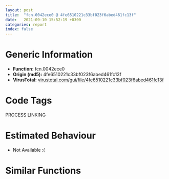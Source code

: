 ```yaml
---
layout: post
title:  "fcn.0042ece0 @ 4fe6510221c33bf023f6abed461fc13f"
date:   2021-09-10 15:52:19 +0300
categories: report
index: false
---
```


# Generic Information
- **Function:** fcn.0042ece0
- **Origin (md5):** 4fe6510221c33bf023f6abed461fc13f
- **VirusTotal:** [virustotal.com/gui/file/4fe6510221c33bf023f6abed461fc13f][virustotal_ref]

# Code Tags
<span class="tag" id="PROCESS">PROCESS</span>
<span class="tag" id="LINKING">LINKING</span>


# Estimated Behaviour
<ul><li class="bhv-desc" id="na">Not Available :(</li></ul>

# Similar Functions
<script type="text/javascript" src="https://www.gstatic.com/charts/loader.js"></script>
<script type="text/javascript">

    google.charts.load('current', {'packages':['corechart']});
    google.charts.setOnLoadCallback(drawChart);

    function drawChart() {
    var data = new google.visualization.DataTable();
        data.addColumn('number', 'X');
        data.addColumn('number', 'Y');
        data.addColumn({type: 'string', role: 'tooltip', 'p': {'html': true}});
        data.addColumn({'type': 'string', 'role': 'style'});
        
        data.addRows([
    [0, 0, '<b><a href="/report/fcn.0042ece0@4fe6510221c33bf023f6abed461fc13f">fcn.0042ece0</a><br>@4fe6510221c33bf023f6abed461fc13f</b><br>', 'point { fill-color: #e0440e; }'],

        ]);

    var options = {
        title: 'Similarity Plot',
        legend: 'none',
        colors: ['#dedbd9', '#e6693e', '#ec8f6e', '#f3b49f', '#f6c7b6'],
        tooltip: {isHtml: true, trigger: 'both'},
        explorer: {
        actions: ["dragToZoom", "rightClickToReset"],
        },
        chartArea: {
        width: '80%',
        height: '80%'
        },
        width: '100%',
        height: '100%'
    };

    var chart = new google.visualization.ScatterChart(document.getElementById('chart_div'));

    chart.draw(data, options);
    }
    
</script>


<div id="chart_div" style="width: 100%px; height: 100%;"></div>

# Disassembled Code
{% highlight nasm %}

push ebp
mov ebp, esp
mov eax, 0x15b8
call fcn.00498540
mov eax, dword[ebp+0x1c]
mov ecx, dword[ebp+0x28]
push ebx
mov ebx, dword[ebp+0x10]
push esi
mov esi, dword[ebp+0xc]
push edi
mov edi, edx
xor edx, edx
cmp eax, edx
jne off.b39
lea eax, [ebp-0x30]
mov dword[ebp-0x18], eax
mov dword[eax], edx
cmp ecx, edx
je off.b55
call fcn.00413110
xor edx, edx
cmp edi, edx
je off.b1030
cmp word[edi], dx
je off.b1030
cmp ebx, edx
je off.b84
cmp word[ebx], dx
jne off.b84
mov dword[ebp+0x10], edx
mov dword[ebp-0x14], edx
mov dword[ebp-0x10], edi
mov dword[ebp-0xc], edx
cmp esi, edx
je off.b224
push str.find
push edi
call fcn.0048cd49
add esp, 8
test eax, eax
je off.b213
push str.explore
push edi
call fcn.0048cd49
add esp, 8
test eax, eax
je off.b213
push str.open
push edi
call fcn.0048cd49
add esp, 8
test eax, eax
je off.b213
push str.edit
push edi
call fcn.0048cd49
add esp, 8
test eax, eax
je off.b213
push str.print_
push edi
call fcn.0048cd49
add esp, 8
test eax, eax
je off.b213
push str.properties
push edi
call fcn.0048cd49
add esp, 8
test eax, eax
je off.b213
mov dword[ebp-0xc], esi
jmp off.b413
mov dword[ebp-0x14], edi
mov dword[ebp-0x10], esi
jmp off.b413
mov ebx, 0x4a352c
mov eax, edi
call fcn.004095d0
test eax, eax
je off.b413
sub eax, edi
sar eax, 1
lea ebx, [eax+eax]
lea eax, [ebx+2]
call fcn.00494320
mov eax, esp
push ebx
push edi
push eax
call fcn.004950d0
mov esi, eax
xor eax, eax
add esp, 0xc
mov word[ebx+esi], ax
cmp word[esi], 0x2a
jne off.b291
add esi, 2
jmp off.b399
push str.find
push esi
call fcn.0048cd49
add esp, 8
test eax, eax
je off.b399
push str.explore
push esi
call fcn.0048cd49
add esp, 8
test eax, eax
je off.b399
push str.open
push esi
call fcn.0048cd49
add esp, 8
test eax, eax
je off.b399
push str.edit
push esi
call fcn.0048cd49
add esp, 8
test eax, eax
je off.b399
push str.print_
push esi
call fcn.0048cd49
add esp, 8
test eax, eax
je off.b399
push str.properties
push esi
call fcn.0048cd49
add esp, 8
test eax, eax
jne off.b413
mov dword[ebp-0x14], esi
test esi, esi
je off.b413
lea ecx, [ebx+edi+2]
mov dword[ebp-0x10], ecx
xor edx, edx
push 0x3fe
push edx
lea eax, [ebp-0x5b2]
push eax
mov byte[ebp-5], 0
mov word[ebp-0x5b4], dx
call fcn.00495c20
mov esi, dword[ebp+8]
add esp, 0xc
cmp byte[ebp+0x24], 0
je off.b553
mov eax, dword[esi+0xaec]
test eax, eax
je off.b472
cmp dword[eax+8], 0
jne off.b503
mov eax, dword[esi+0xaf8]
test eax, eax
je off.b488
cmp dword[eax+8], 0
jne off.b503
lea eax, [esi+0xb00]
call fcn.0042f440
test al, al
jne off.b553
cmp dword[ebp-0x14], 0
mov byte[ebp+0x27], 1
je off.b557
cmp byte[ebp+0x14], 0
je off.b536
push 0x4ab02c
push str.System_verbs_unsupported_with_RunAs.
mov ecx, esi
call fcn.0042e1d0
xor eax, eax
lea esp, [ebp-0x15c4]
pop edi
pop esi
pop ebx
mov esp, ebp
pop ebp
ret 0x24
mov byte[ebp+0x27], 0
mov eax, dword[ebp-0x10]
lea edx, [eax+2]
mov cx, word[eax]
add eax, 2
test cx, cx
jne off.b563
sub eax, edx
sar eax, 1
mov dword[ebp-0x1c], eax
cmp eax, 0x4001
jb off.b627
cmp byte[ebp+0x14], cl
je off.b610
push 0x4ab02c
push str.String_too_long.
mov ecx, esi
call fcn.0042e1d0
xor eax, eax
lea esp, [ebp-0x15c4]
pop edi
pop esi
pop ebx
mov esp, ebp
pop ebp
ret 0x24
cmp dword[ebp-0x14], 0
jne off.b1144
push 0x40
lea ecx, [ebp-0xb0]
push 0
push ecx
call fcn.00495c20
mov eax, dword[ebp+0x18]
add esp, 0xc
mov dword[ebp-0xb4], 0x44
mov dword[ebp-0x88], 1
test eax, eax
je off.b705
cmp word[eax], 0
je off.b705
mov esi, eax
call fcn.004149d0
mov word[ebp-0x84], ax
jmp off.b717
mov edx, 1
mov word[ebp-0x84], dx
mov ebx, dword[ebp+0xc]
xor eax, eax
mov dword[ebp-0x2c], 0
mov dword[ebp-0x28], eax
mov dword[ebp-0x24], eax
mov dword[ebp-0x20], eax
test ebx, ebx
je off.b799
cmp word[ebx], ax
je off.b799
mov eax, ebx
lea edx, [eax+2]
mov cx, word[eax]
add eax, 2
test cx, cx
jne off.b752
sub eax, edx
sar eax, 1
add eax, dword[ebp-0x1c]
lea eax, [eax+eax+0x14]
call fcn.00494320
mov esi, esp
push ebx
push edi
push str._s__s
push esi
call fcn.0048d153
add esp, 0x10
jmp off.b834
mov eax, dword[ebp-0x1c]
lea eax, [eax+eax+2]
call fcn.00494320
mov esi, esp
mov edx, esi
mov eax, edi
sub edx, edi
movzx ecx, word[eax]
mov word[eax+edx], cx
add eax, 2
test cx, cx
jne off.b819
cmp byte[ebp+0x27], 0
je off.b913
mov eax, dword[ebp-0x18]
lea edx, [ebp-0x5b4]
push edx
push eax
mov eax, dword[ebp+0x28]
lea ecx, [ebp-5]
push ecx
mov ecx, dword[ebp-0x84]
lea edx, [ebp-0x2c]
push edx
mov edx, dword[ebp+0x20]
push eax
mov eax, dword[ebp+8]
push ecx
mov cl, byte[ebp+0x14]
push edx
mov edx, dword[ebp+0x10]
push esi
push eax
call fcn.00450ef0
test eax, eax
jne off.b1134
lea esp, [ebp-0x15c4]
pop edi
pop esi
pop ebx
mov esp, ebp
pop ebp
ret 0x24
mov eax, dword[ebp+0x10]
lea ecx, [ebp-0x2c]
push ecx
lea edx, [ebp-0xb4]
push edx
push eax
push 0
push 0
push 0
push 0
push 0
push esi
push 0
call dword[sym.imp.KERNEL32.dll_CreateProcessW]
test eax, eax
je off.b1050
mov eax, dword[ebp-0x28]
test eax, eax
je off.b965
push eax
call dword[sym.imp.KERNEL32.dll_CloseHandle]
mov eax, dword[ebp+0x28]
mov ecx, dword[ebp-0x2c]
mov edx, dword[ebp-0x18]
mov dword[edx], ecx
test eax, eax
je off.b989
push eax
mov eax, dword[ebp-0x24]
call fcn.00401200
cmp byte[ebp+0x20], 0
je off.b1008
mov ecx, dword[0x4c28ec]
mov dword[ecx+0x30], 0
cmp dword[ebp+0x1c], 0
jne off.b1030
mov edx, dword[ebp-0x18]
mov eax, dword[edx]
test eax, eax
je off.b1030
push eax
call dword[sym.imp.KERNEL32.dll_CloseHandle]
mov eax, 1
lea esp, [ebp-0x15c4]
pop edi
pop esi
pop ebx
mov esp, ebp
pop ebp
ret 0x24
mov eax, dword[ebp+0x20]
push eax
mov eax, 0x200
lea esi, [ebp-0x5b4]
call fcn.004749b0
add esp, 4
push 0x38
lea edx, [ebp-0x68]
push 0
push edx
call fcn.00495c20
mov eax, dword[ebp+0x10]
mov dword[ebp-0x54], eax
mov eax, dword[ebp+0x18]
add esp, 0xc
mov dword[ebp-0x6c], 0x3c
mov dword[ebp-0x68], 0x440
test eax, eax
je off.b1193
cmp word[eax], 0
je off.b1193
mov esi, eax
call fcn.004149d0
mov dword[ebp-0x50], eax
jmp off.b1200
cmp byte[ebp-5], 0
jne off.b989
cmp byte[ebp+0x27], 0
je off.b1073
cmp byte[ebp+0x14], 0
je off.b1176
lea ecx, [ebp-0x5b4]
push ecx
mov ecx, dword[ebp+8]
push str.Launch_Error__possibly_related_to_RunAs_.
call fcn.0042e1d0
xor eax, eax
lea esp, [ebp-0x15c4]
pop edi
pop esi
pop ebx
mov esp, ebp
pop ebp
ret 0x24
mov dword[ebp-0x50], 1
mov eax, dword[ebp-0x14]
test eax, eax
je off.b1232
push str.properties
push eax
mov dword[ebp-0x60], eax
call fcn.0048cd49
add esp, 8
test eax, eax
jne off.b1232
or dword[ebp-0x68], 0xc
cmp dword[ebp-0xc], 0
jne off.b1526
mov eax, dword[ebp-0x1c]
lea eax, [eax+eax+2]
call fcn.00494320
mov eax, dword[ebp-0x10]
mov edi, esp
mov edx, edi
sub edx, eax
nop
movzx ecx, word[eax]
mov word[eax+edx], cx
add eax, 2
test cx, cx
jne off.b1264
cmp word[edi], 0x22
jne off.b1345
lea esi, [edi+2]
push 0x22
push esi
call fcn.0048db21
add esp, 8
test eax, eax
je off.b1345
xor ecx, ecx
mov word[eax], cx
add eax, 2
mov dword[ebp-0x10], esi
cmp word[eax], cx
je off.b1526
cmp word[eax], 0x20
mov dword[ebp-0xc], eax
jne off.b1526
add dword[ebp-0xc], 2
jmp off.b1526
mov eax, dword[ebp+0x10]
test eax, eax
je off.b1359
push eax
call dword[sym.imp.KERNEL32.dll_SetCurrentDirectoryW]
lea edx, [edi+2]
push 0x20
push edx
call fcn.0048db21
mov ebx, eax
add esp, 8
test ebx, ebx
je off.b1509
lea esi, [ebx-2]
cmp esi, edi
jbe off.b1420
mov edi, edi
movzx eax, word[esi]
push eax
push 0x4a874c
call fcn.0048db21
add esp, 8
test eax, eax
jne off.b1420
sub esi, 2
cmp esi, edi
ja off.b1392
cmp word[esi], 0x2e
jne off.b1478
mov edx, ebx
sub edx, esi
xor ecx, ecx
and edx, 0xfffffffe
mov word[ebx], cx
cmp edx, 8
jne off.b1459
mov eax, esi
mov ecx, str..exe.bat.com.cmd.hta
call fcn.00473c80
test eax, eax
jne off.b1500
push edi
call dword[sym.imp.KERNEL32.dll_GetFileAttributesW]
test al, 0x10
je off.b1500
mov eax, 0x20
mov word[ebx], ax
push 0x20
add ebx, 2
push ebx
call fcn.0048db21
mov ebx, eax
add esp, 8
test ebx, ebx
jne off.b1383
jmp off.b1509
add ebx, 2
mov dword[ebp-0x10], edi
mov dword[ebp-0xc], ebx
cmp dword[ebp+0x10], 0
je off.b1526
push 0x4c6cb8
call dword[sym.imp.KERNEL32.dll_SetCurrentDirectoryW]
mov ecx, dword[ebp-0x10]
mov edx, dword[ebp-0xc]
lea eax, [ebp-0x6c]
push eax
mov dword[ebp-0x5c], ecx
mov dword[ebp-0x58], edx
call dword[sym.imp.SHELL32.dll_ShellExecuteExW]
test eax, eax
je off.b1649
test byte[0x4c9e34], 1
jne off.b1598
or dword[0x4c9e34], 1
push str.GetProcessId
push str.kernel32.dll
call dword[sym.imp.KERNEL32.dll_GetModuleHandleW]
push eax
call dword[sym.imp.KERNEL32.dll_GetProcAddress]
mov dword[0x4c9e30], eax
jmp off.b1603
mov eax, dword[0x4c9e30]
mov ecx, dword[ebp-0x34]
mov edx, dword[ebp-0x18]
mov dword[edx], ecx
test ecx, ecx
je off.b989
cmp dword[ebp+0x28], 0
je off.b989
test eax, eax
je off.b989
push ecx
call eax
mov ecx, dword[ebp+0x28]
push ecx
jmp off.b984
mov edx, dword[ebp+0x20]
push edx
mov eax, 0x200
lea esi, [ebp-0x5b4]
call fcn.004749b0
add esp, 4
cmp byte[ebp+0x14], 0
je off.b1867
mov eax, dword[ebp-0x14]
test eax, eax
je off.b1716
push eax
push str._nVerb:___s_
mov esi, 0x80
lea edi, [ebp-0x1b4]
call fcn.004738d0
add esp, 8
jmp off.b1725
xor eax, eax
mov word[ebp-0x1b4], ax
cmp dword[ebp-0xc], 0
mov esi, 0x4ab02c
jne off.b1739
mov dword[ebp-0xc], esi
mov ebx, dword[ebp-0xc]
mov eax, ebx
lea edx, [eax+2]
mov cx, word[eax]
add eax, 2
test cx, cx
jne off.b1747
sub eax, edx
sar eax, 1
cmp eax, 0x190
jbe off.b1774
mov esi, 0x4a4700
mov edi, dword[ebp-0x10]
mov eax, edi
lea edx, [eax+2]
mov cx, word[eax]
add eax, 2
test cx, cx
jne off.b1782
sub eax, edx
sar eax, 1
cmp eax, 0x190
mov eax, 0x4a4700
ja off.b1814
mov eax, 0x4ab02c
push esi
push ebx
lea ecx, [ebp-0x1b4]
push ecx
push eax
push edi
push str.Failed_attempt_to_launch_program_or_document:_nAction:____0.400s_s__s_nParams:____0.400s_s_
mov esi, 0x800
lea edi, [ebp-0x15b4]
call fcn.004738d0
mov ecx, dword[ebp+8]
add esp, 0x18
lea edx, [ebp-0x5b4]
push edx
mov eax, edi
push eax
call fcn.0042e1d0
xor eax, eax
lea esp, [ebp-0x15c4]
pop edi
pop esi
pop ebx
mov esp, ebp
pop ebp
ret 0x24

{% endhighlight %}

[virustotal_ref]: https://www.virustotal.com/gui/file/4fe6510221c33bf023f6abed461fc13f